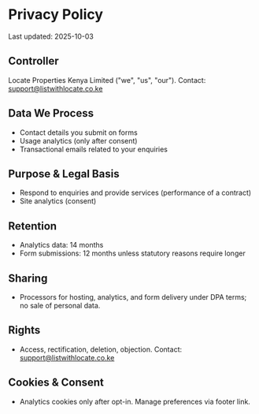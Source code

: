 
# Privacy Policy
Last updated: 2025-10-03

## Controller
Locate Properties Kenya Limited ("we", "us", "our"). Contact: support@listwithlocate.co.ke

## Data We Process
- Contact details you submit on forms
- Usage analytics (only after consent)
- Transactional emails related to your enquiries

## Purpose & Legal Basis
- Respond to enquiries and provide services (performance of a contract)
- Site analytics (consent)

## Retention
- Analytics data: 14 months
- Form submissions: 12 months unless statutory reasons require longer

## Sharing
- Processors for hosting, analytics, and form delivery under DPA terms; no sale of personal data.

## Rights
- Access, rectification, deletion, objection. Contact: support@listwithlocate.co.ke

## Cookies & Consent
- Analytics cookies only after opt-in. Manage preferences via footer link.

